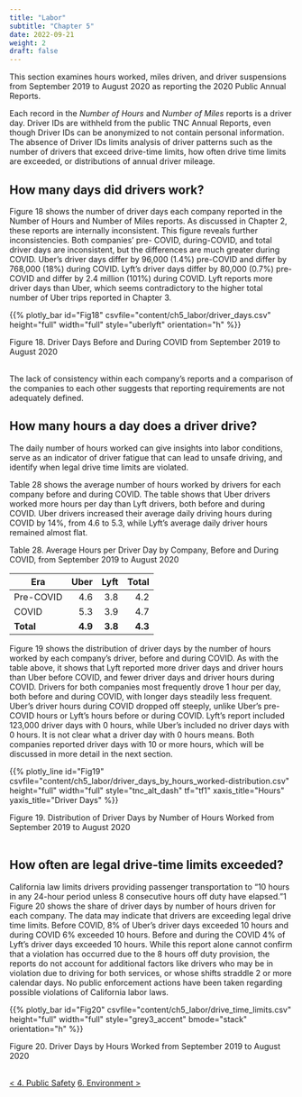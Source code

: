 ```yaml
---
title: "Labor"
subtitle: "Chapter 5"
date: 2022-09-21
weight: 2
draft: false
---
```


This section examines hours worked, miles driven, and driver
suspensions from September 2019 to August 2020 as reporting the 2020
Public Annual Reports.

Each record in the _Number of Hours_ and _Number of Miles_ reports is a
driver day. Driver IDs are withheld from the public TNC Annual Reports,
even though Driver IDs can be anonymized to not contain personal
information. The absence of Driver IDs limits analysis of driver patterns
such as the number of drivers that exceed drive-time limits, how often
drive time limits are exceeded, or distributions of annual driver mileage.

## How many days did drivers work?
Figure 18 shows the number of driver days each company reported in the Number
of Hours and Number of Miles reports. As discussed in Chapter 2, these reports are
internally inconsistent. This figure reveals further inconsistencies. Both companies’ pre-
COVID, during-COVID, and total driver days are inconsistent, but the differences are much
greater during COVID. Uber’s driver days differ by 96,000 (1.4%) pre-COVID and differ by
768,000 (18%) during COVID. Lyft’s driver days differ by 80,000 (0.7%) pre-COVID and
differ by 2.4 million (101%) during COVID. Lyft reports more driver days than Uber, which
seems contradictory to the higher total number of Uber trips reported in Chapter 3.

{{% plotly_bar id="Fig18" csvfile="content/ch5_labor/driver_days.csv" height="full" width="full" style="uberlyft" orientation="h" %}}
<figcaption>Figure 18. Driver Days Before and During COVID from September 2019 to August 2020</figcaption><br/>

The lack of consistency within each company’s reports and a comparison of the companies
to each other suggests that reporting requirements are not adequately defined.

## How many hours a day does a driver drive?

The daily number of hours worked can give insights into labor conditions, serve as an
indicator of driver fatigue that can lead to unsafe driving, and identify when legal drive
time limits are violated.

Table 28 shows the average number of hours worked by drivers for each company
before and during COVID. The table shows that Uber drivers worked more hours per day
than Lyft drivers, both before and during COVID. Uber drivers increased their average
daily driving hours during COVID by 14%, from 4.6 to 5.3, while Lyft’s average daily driver
hours remained almost flat.

<figcaption>Table 28. Average Hours per Driver Day by Company, Before and During COVID,
from September 2019 to August 2020</figcaption>

Era | Uber | Lyft | Total
---- | ----: | ----: | ----:
Pre-COVID | 4.6 | 3.8 | 4.2
COVID | 5.3 | 3.9 | 4.7
**Total** | **4.9** | **3.8** | **4.3**

Figure 19 shows the distribution of driver days by the number of hours worked by each
company’s driver, before and during COVID. As with the table above, it shows that Lyft
reported more driver days and driver hours than Uber before COVID, and fewer driver
days and driver hours during COVID. Drivers for both companies most frequently drove
1 hour per day, both before and during COVID, with longer days steadily less frequent.
Uber’s driver hours during COVID dropped off steeply, unlike Uber’s pre-COVID hours
or Lyft’s hours before or during COVID. Lyft’s report included 123,000 driver days with
0 hours, while Uber’s included no driver days with 0 hours. It is not clear what a driver
day with 0 hours means. Both companies reported driver days with 10 or more hours,
which will be discussed in more detail in the next section.

{{% plotly_line id="Fig19" csvfile="content/ch5_labor/driver_days_by_hours_worked-distribution.csv" height="full" width="full" style="tnc_alt_dash" tf="tf1" xaxis_title="Hours" yaxis_title="Driver Days" %}}
<figcaption>Figure 19. Distribution of Driver Days by Number of Hours Worked from
September 2019 to August 2020</figcaption><br/>

## How often are legal drive-time limits exceeded?
California law limits drivers providing passenger transportation to “10 hours in any
24-hour period unless 8 consecutive hours off duty have elapsed.”1 Figure 20 shows
the share of driver days by number of hours driven for each company. The data may
indicate that drivers are exceeding legal drive time limits. Before COVID, 8% of Uber’s
driver days exceeded 10 hours and during COVID 6% exceeded 10 hours. Before and
during the COVID 4% of Lyft’s driver days exceeded 10 hours. While this report alone
cannot confirm that a violation has occurred due to the 8 hours off duty provision,
the reports do not account for additional factors like drivers who may be in violation
due to driving for both services, or whose shifts straddle 2 or more calendar days.
No public enforcement actions have been taken regarding possible violations of
California labor laws.

{{% plotly_bar id="Fig20" csvfile="content/ch5_labor/drive_time_limits.csv" height="full" width="full" style="grey3_accent" bmode="stack" orientation="h" %}}
<figcaption>Figure 20. Driver Days by Hours Worked from September 2019 to August 2020</figcaption><br/>

<a href="../ch4_public_safety" class="button">< 4. Public Safety</a>
<a href="../ch6_environment" class="button">6. Environment ></a>
